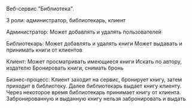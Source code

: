 Веб-сервис "Библиотека".

3 роли: администратор, библиотекарь, клиент

Администратор:
Может добавлять и удалять пользователей

Библиотекарь:
Может добавлять и удалять книги
Может выдавать и принимать книги от клиентов

Клиент:
Может просматривать имеющиеся книги
Искать по автору, издателю
Бронировать книги, снимать бронь

Бизнес-процесс:
Клиент заходит на сервис, бронирует книгу, затем приходит в библиотеку.
Далее библиотекарь выдает книгу клиенту.
Через некоторое время библиотекарь принимает книгу от клиента.
Забронированную и выданную книгу нельзя забронировать и выдать
